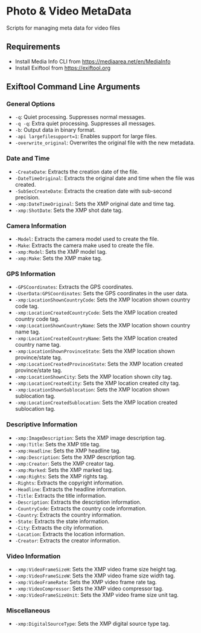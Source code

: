 # Photo & Video MetaData
Scripts for managing meta data for video files

## Requirements
* Install Media Info CLI from https://mediaarea.net/en/MediaInfo
* Install Exiftool from https://exiftool.org

## Exiftool Command Line Arguments

### General Options
- `-q`: Quiet processing. Suppresses normal messages.
- `-q -q`: Extra quiet processing. Suppresses all messages.
- `-b`: Output data in binary format.
- `-api largefilesupport=1`: Enables support for large files.
- `-overwrite_original`: Overwrites the original file with the new metadata.

### Date and Time
- `-CreateDate`: Extracts the creation date of the file.
- `-DateTimeOriginal`: Extracts the original date and time when the file was created.
- `-SubSecCreateDate`: Extracts the creation date with sub-second precision.
- `-xmp:DateTimeOriginal`: Sets the XMP original date and time tag.
- `-xmp:ShotDate`: Sets the XMP shot date tag.

### Camera Information
- `-Model`: Extracts the camera model used to create the file.
- `-Make`: Extracts the camera make used to create the file.
- `-xmp:Model`: Sets the XMP model tag.
- `-xmp:Make`: Sets the XMP make tag.

### GPS Information
- `-GPSCoordinates`: Extracts the GPS coordinates.
- `-UserData:GPSCoordinates`: Sets the GPS coordinates in the user data.
- `-xmp:LocationShownCountryCode`: Sets the XMP location shown country code tag.
- `-xmp:LocationCreatedCountryCode`: Sets the XMP location created country code tag.
- `-xmp:LocationShownCountryName`: Sets the XMP location shown country name tag.
- `-xmp:LocationCreatedCountryName`: Sets the XMP location created country name tag.
- `-xmp:LocationShownProvinceState`: Sets the XMP location shown province/state tag.
- `-xmp:LocationCreatedProvinceState`: Sets the XMP location created province/state tag.
- `-xmp:LocationShownCity`: Sets the XMP location shown city tag.
- `-xmp:LocationCreatedCity`: Sets the XMP location created city tag.
- `-xmp:LocationShownSublocation`: Sets the XMP location shown sublocation tag.
- `-xmp:LocationCreatedSublocation`: Sets the XMP location created sublocation tag.

### Descriptive Information
- `-xmp:ImageDescription`: Sets the XMP image description tag.
- `-xmp:Title`: Sets the XMP title tag.
- `-xmp:Headline`: Sets the XMP headline tag.
- `-xmp:Description`: Sets the XMP description tag.
- `-xmp:Creator`: Sets the XMP creator tag.
- `-xmp:Marked`: Sets the XMP marked tag.
- `-xmp:Rights`: Sets the XMP rights tag.
- `-Rights`: Extracts the copyright information.
- `-Headline`: Extracts the headline information.
- `-Title`: Extracts the title information.
- `-Description`: Extracts the description information.
- `-CountryCode`: Extracts the country code information.
- `-Country`: Extracts the country information.
- `-State`: Extracts the state information.
- `-City`: Extracts the city information.
- `-Location`: Extracts the location information.
- `-Creator`: Extracts the creator information.

### Video Information
- `-xmp:VideoFrameSizeH`: Sets the XMP video frame size height tag.
- `-xmp:VideoFrameSizeW`: Sets the XMP video frame size width tag.
- `-xmp:VideoFrameRate`: Sets the XMP video frame rate tag.
- `-xmp:VideoCompressor`: Sets the XMP video compressor tag.
- `-xmp:VideoFrameSizeUnit`: Sets the XMP video frame size unit tag.

### Miscellaneous
- `-xmp:DigitalSourceType`: Sets the XMP digital source type tag.

